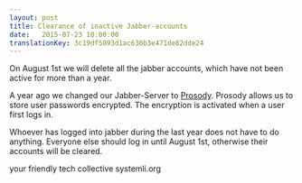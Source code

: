 ```yaml
---
layout: post 
title: Clearance of inactive Jabber-accounts
date:   2015-07-23 10:00:00
translationKey: 3c19df5093d1ac630b3e471de82dde24
---
```


On August 1st we will delete all the jabber accounts, which have not been active for more than a year.

A year ago we changed our Jabber-Server to [Prosody](https://prosody.im/).
Prosody allows us to store user passwords encrypted. The encryption is activated when a user first logs in.

Whoever has  logged into jabber during the last year does not have to do anything.
Everyone else should log in until August 1st, otherwise their accounts will be cleared.

your friendly tech collective systemli.org
